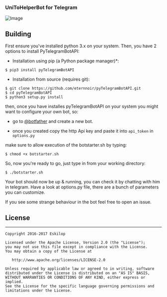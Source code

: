 ### UniToHelperBot for Telegram

![Image](http://www.eskilop.it/art/unitohelperbot/scrot/screenshot-1.jpg)

## Building
First ensure you've installed python 3.x on your system. Then, you have 
2 options to install PyTelegramBotAPI:

* Installation using pip (a Python package manager)*:

```
$ pip3 install pyTelegramBotAPI
```

* Installation from source (requires git):

```
$ git clone https://github.com/eternnoir/pyTelegramBotAPI.git
$ cd pyTelegramBotAPI
$ python3 setup.py install
```
then, once you have installes pyTelegramBotAPI on your system you might want to configure your own bot, so:

* go to [@botfather](http://telegram.me/botfather) and create a new bot.

* once you created copy the http Api key and paste it into ```api_token``` in ```options.py```

make sure to allow execution of the botstarter.sh by typing:

```
$ chmod +x botstarter.sh
```

So, now you're ready to go, just type in from your working directory:

```
$ ./botstarter.sh
```

Your bot should now be up & running, you can check it by chatting with him in telegram.
Have a look at options.py file, there are a bunch of parameters you can customize.

If you see some strange behaviour in the bot feel free to open an issue.

## License
-------------

    Copyright 2016-2017 Eskilop

    Licensed under the Apache License, Version 2.0 (the "License");
    you may not use this file except in compliance with the License.
    You may obtain a copy of the License at

       http://www.apache.org/licenses/LICENSE-2.0

    Unless required by applicable law or agreed to in writing, software
    distributed under the License is distributed on an "AS IS" BASIS,
    WITHOUT WARRANTIES OR CONDITIONS OF ANY KIND, either express or implied.
    See the License for the specific language governing permissions and
    limitations under the License.